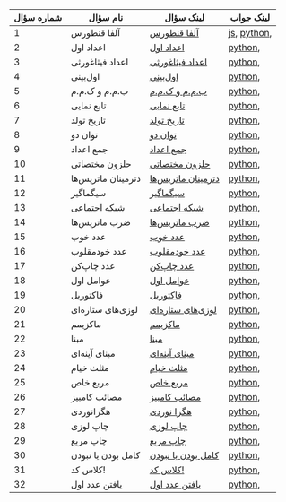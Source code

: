 |شماره سؤال|نام سؤال|لینک سؤال|لینک جواب|
|-|-|-|-|
|1|آلفا قنطورس|[آلفا قنطورس](https://quera.ir/problemset/66859/)|[js](آلفا%20قنطورس/js), [python](آلفا%20قنطورس/python), |
|2|اعداد اول|[اعداد اول](https://quera.ir/problemset/293/)|[python](اعداد%20اول/python), |
|3|اعداد فیثاغورثی|[اعداد فیثاغورثی](https://quera.ir/problemset/280/)|[python](اعداد%20فیثاغورثی/python), |
|4|اول‌بینی|[اول‌بینی](https://quera.ir/problemset/649/)|[python](اول‌بینی/python), |
|5|ب.م.م و ک.م.م|[ب.م.م و ک.م.م](https://quera.ir/problemset/590/)|[python](ب.م.م%20و%20ک.م.م/python), |
|6|تابع نمایی|[تابع نمایی](https://quera.ir/problemset/297/)|[python](تابع%20نمایی/python), |
|7|تاریخ تولد|[تاریخ تولد](https://quera.ir/problemset/615/)|[python](تاریخ%20تولد/python), |
|8|توان دو|[توان دو](https://quera.ir/problemset/616/)|[python](توان%20دو/python), |
|9|جمع اعداد|[جمع اعداد](https://quera.ir/problemset/637/)|[python](جمع%20اعداد/python), |
|10|حلزون مختصاتی|[حلزون مختصاتی](https://quera.ir/problemset/597/)|[python](حلزون%20مختصاتی/python), |
|11|دترمینان ماتریس‌ها|[دترمینان ماتریس‌ها](https://quera.ir/problemset/608/)|[python](دترمینان%20ماتریس‌ها/python), |
|12|سیگماگیر|[سیگماگیر](https://quera.ir/problemset/647/)|[python](سیگماگیر/python), |
|13|شبکه اجتماعی|[شبکه اجتماعی](https://quera.ir/problemset/9742/)|[python](شبکه%20اجتماعی/python), |
|14|ضرب ماتریس‌ها|[ضرب ماتریس‌ها](https://quera.ir/problemset/607/)|[python](ضرب%20ماتریس‌ها/python), |
|15|عدد خوب|[عدد خوب](https://quera.ir/problemset/66861/)|[python](عدد%20خوب/python), |
|16|عدد خودمقلوب|[عدد خودمقلوب](https://quera.ir/problemset/617/)|[python](عدد%20خودمقلوب/python), |
|17|عدد چاپ‌کن|[عدد چاپ‌کن](https://quera.ir/problemset/9774/)|[python](عدد%20چاپ‌کن/python), |
|18|عوامل اول|[عوامل اول](https://quera.ir/problemset/298/)|[python](عوامل%20اول/python), |
|19|فاکتوریل|[فاکتوریل](https://quera.ir/problemset/589/)|[python](فاکتوریل/python), |
|20|لوزی‌های ستاره‌ای|[لوزی‌های ستاره‌ای](https://quera.ir/problemset/9773/)|[python](لوزی‌های%20ستاره‌ای/python), |
|21|ماکزیمم|[ماکزیمم](https://quera.ir/problemset/588/)|[python](ماکزیمم/python), |
|22|مبنا|[مبنا](https://quera.ir/problemset/594/)|[python](مبنا/python), |
|23|مبنای آینه‌ای|[مبنای آینه‌ای](https://quera.ir/problemset/651/)|[python](مبنای%20آینه‌ای/python), |
|24|مثلث خیام|[مثلث خیام](https://quera.ir/problemset/595/)|[python](مثلث%20خیام/python), |
|25|مربع خاص|[مربع خاص](https://quera.ir/problemset/296/)|[python](مربع%20خاص/python), |
|26|مصائب کامبیز|[مصائب کامبیز](https://quera.ir/problemset/66862/)|[python](مصائب%20کامبیز/python), |
|27|هگزانوردی|[هگزا نوردی](https://quera.ir/problemset/127291/)|[python](هگزانوردی/python), |
|28|چاپ لوزی|[چاپ لوزی](https://quera.ir/problemset/618/)|[python](چاپ%20لوزی/python), |
|29|چاپ مربع|[چاپ مربع](https://quera.ir/problemset/591/)|[python](چاپ%20مربع/python), |
|30|کامل بودن یا نبودن|[کامل بودن یا نبودن](https://quera.ir/problemset/282/)|[python](کامل%20بودن%20یا%20نبودن/python), |
|31|کلاس کد!|[کلاس کد!](https://quera.ir/problemset/66864/)|[python](کلاس%20کد!/python), |
|32|یافتن عدد اول|[یافتن عدد اول](https://quera.ir/problemset/593/)|[python](یافتن%20عدد%20اول/python), |
